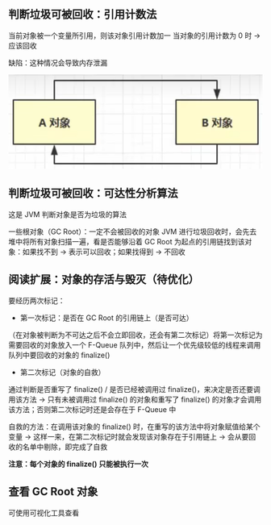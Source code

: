 ## 判断垃圾可被回收：引用计数法

当前对象被一个变量所引用，则该对象引用计数加一
当对象的引用计数为 0 时 -> 应该回收

缺陷：这种情况会导致内存泄漏

![alt text](image.png)

## 判断垃圾可被回收：可达性分析算法

这是 JVM 判断对象是否为垃圾的算法

一些根对象（GC Root）：一定不会被回收的对象
JVM 进行垃圾回收时，会先去堆中将所有对象扫描一遍，看是否能够沿着 GC Root 为起点的引用链找到该对象：如果找不到 -> 表示可以回收；如果找得到 -> 不回收

## 阅读扩展：对象的存活与毁灭（待优化）

要经历两次标记：

- 第一次标记：是否在 GC Root 的引用链上（是否可达）

（在对象被判断为不可达之后不会立即回收，还会有第二次标记）将第一次标记为需要回收的对象放入一个 F-Queue 队列中，然后让一个优先级较低的线程来调用队列中要回收的对象的 finalize()

- 第二次标记（对象的自救）

通过判断是否重写了 finalize() / 是否已经被调用过 finalize()，来决定是否还要调用该方法
-> 只有未被调用过 finalize() 的对象和重写了 finalize() 的对象才会调用该方法；否则第二次标记时还是会存在于 F-Queue 中

自救的方法：在调用该对象的 finalize() 时，在重写的该方法中将对象赋值给某个变量
-> 这样一来，在第二次标记时就会发现该对象存在于引用链上
-> 会从要回收的名单中剔除，即完成了自救

**注意：每个对象的 finalize() 只能被执行一次**

## 查看 GC Root 对象

可使用可视化工具查看